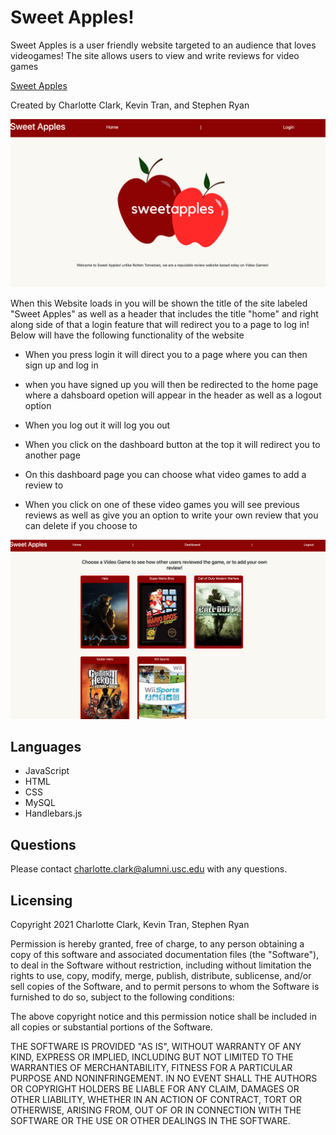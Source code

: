 # Sweet Apples!
Sweet Apples is a user friendly website targeted to an audience that loves videogames! The site allows users to view and write reviews for video games

[Sweet Apples](https://ancient-plains-02897.herokuapp.com/)

Created by Charlotte Clark, Kevin Tran, and Stephen Ryan

![websitefrontpage](sweetapples.png)

When this Website loads in you will be shown the title of the site labeled "Sweet Apples" as well as a header that includes the title "home" and right along side of that a login feature that will redirect you to a page to log in! Below will have the following functionality of the website

* When you press login it will direct you to a page where you can then sign up and log in

* when you have signed up you will then be redirected to the home page where a dahsboard opetion will appear in the header as well as a logout option

* When you log out it will log you out

* When you click on the dashboard button at the top it will redirect you to another page

* On this dashboard page you can choose what video games to add a review to

* When you click on one of these video games you will see previous reviews as well as give you an option to write your own review that you can delete if you choose to


![websitefrontpage](dashboardscreen.png)

## Languages

* JavaScript
* HTML
* CSS
* MySQL
* Handlebars.js

## Questions

Please contact charlotte.clark@alumni.usc.edu with any questions.

## Licensing

Copyright 2021 Charlotte Clark, Kevin Tran, Stephen Ryan

Permission is hereby granted, free of charge, to any person obtaining a copy of this software and associated documentation files (the "Software"), to deal in the Software without restriction, including without limitation the rights to use, copy, modify, merge, publish, distribute, sublicense, and/or sell copies of the Software, and to permit persons to whom the Software is furnished to do so, subject to the following conditions:

The above copyright notice and this permission notice shall be included in all copies or substantial portions of the Software.

THE SOFTWARE IS PROVIDED "AS IS", WITHOUT WARRANTY OF ANY KIND, EXPRESS OR IMPLIED, INCLUDING BUT NOT LIMITED TO THE WARRANTIES OF MERCHANTABILITY, FITNESS FOR A PARTICULAR PURPOSE AND NONINFRINGEMENT. IN NO EVENT SHALL THE AUTHORS OR COPYRIGHT HOLDERS BE LIABLE FOR ANY CLAIM, DAMAGES OR OTHER LIABILITY, WHETHER IN AN ACTION OF CONTRACT, TORT OR OTHERWISE, ARISING FROM, OUT OF OR IN CONNECTION WITH THE SOFTWARE OR THE USE OR OTHER DEALINGS IN THE SOFTWARE.
